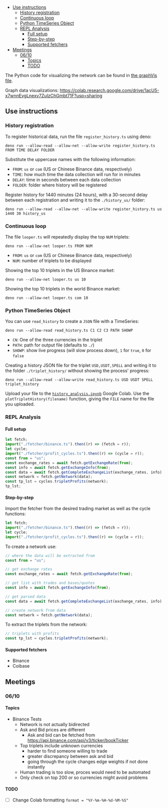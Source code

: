 - [Use instructions](#use-instructions)
  - [History registration](#history-registration)
  - [Continuous loop](#continuous-loop)
  - [Python TimeSeries Object](#python-timeseries-object)
  - [REPL Analysis](#repl-analysis)
    - [Full setup](#full-setup)
    - [Step-by-step](#step-by-step)
    - [Supported fetchers](#supported-fetchers)
- [Meetings](#meetings)
  - [06/10](#0610)
    - [Topics](#topics)
    - [TODO](#todo)

The Python code for visualizing the network can be found in [the graphVis file](graphVis.py).

Graph data visualizations: https://colab.research.google.com/drive/1acU5-x7wnnEvgLnexv7ZuIzChGmbt71F?usp=sharing

## Use instructions

### History registration

To register historical data, run the file `register_history.ts` using deno:

```
deno run --allow-read --allow-net --allow-write register_history.ts FROM TIME DELAY FOLDER
```

Substitute the uppercase names with the following information:

- `FROM`: `us` or `com` (US or Chinese Binance data, respectively)
- `TIME`: how much time the data collection will run for in minutes
- `DELAY`: time in seconds between each data collection
- `FOLDER`: folder where history will be registered

Register history for 1440 minutes (24 hours), with a 30-second delay between each registration and writing it to the `./history_us/` folder:

```
deno run --allow-read --allow-net --allow-write register_history.ts us 1440 30 history_us
```

### Continuous loop

The file `looper.ts` will repeatedly display the top `NUM` triplets:

```
deno run --allow-net looper.ts FROM NUM
```

- `FROM`: `us` or `com` (US or Chinese Binance data, respectively)
- `NUM`: number of triplets to be displayed

Showing the top 10 triplets in the US Binance market:

```
deno run --allow-net looper.ts us 10
```

Showing the top 10 triplets in the world Binance market:

```
deno run --allow-net looper.ts com 10
```

### Python TimeSeries Object

You can use `read_history` to create a `JSON` file with a TimeSeries:

```
deno run --allow-read read_history.ts C1 C2 C3 PATH SHOWP
```

- `CN`: One of the three currencies in the triplet
- `PATH`: path for output file (defaults to `./`)
- `SHOWP`: show live progress (will slow process down), `1` for `true`, `0` for `false`

Creating a history JSON file for the triplet `USD,USDT,SPELL` and writing it to the folder `./triplet_history/` without showing the process' progress:

```
deno run --allow-read --allow-write read_history.ts USD USDT SPELL triplet_history
```

Upload your file to the [`history_analysis.ipynb`](https://colab.research.google.com/drive/1xyZX4Gi8U42H3BpiDe1jkxFT48d5Civ0#scrollTo=DHHEC3z8Cz7a) Google Colab.
Use the `plotTripletHistory(filename)` function, giving the `FILE` name for the file you uploaded.

### REPL Analysis

#### Full setup

```ts
let fetch;
import("./fetcher/binance.ts").then((r) => (fetch = r));
let cycle;
import("./fetcher/profit_cycles.ts").then((r) => (cycle = r));
const from = "us";
const exchange_rates = await fetch.getExchangeRate(from);
const info = await fetch.getExchangeInfo(from);
const data = await fetch.getCompleteExchangeList(exchange_rates, info);
const network = fetch.getNetwork(data);
const tp_lst = cycles.tripletProfits(network);
tp_lst;
```

#### Step-by-step

Import the fetcher from the desired trading market as well as the cycle functions:

```ts
let fetch;
import("./fetcher/binance.ts").then((r) => (fetch = r));
let cycle;
import("./fetcher/profit_cycles.ts").then((r) => (cycle = r));
```

To create a network use:

```ts
// where the data will be extracted from
const from = "us";

// get exchange rates
const exchange_rates = await fetch.getExchangeRate(from);

// get list with trades and bases/quotes
const info = await fetch.getExchangeInfo(from);

// get parsed data
const data = await fetch.getCompleteExchangeList(exchange_rates, info);

// create network from data
const network = fetch.getNetwork(data);
```

To extract the triplets from the network:

```ts
// triplets with profits
const tp_lst = cycles.tripletProfits(network);
```

#### Supported fetchers

- Binance
- Coibase

## Meetings

### 06/10

#### Topics

- Binance Tests
  - Network is not actually bidirected
  - Ask and Bid prices are different
    - Ask and bid can be fetched from https://api.binance.com/api/v3/ticker/bookTicker
  - Top triplets include unknown currencies
    - harder to find someone willing to trade
    - greater discrepancy between ask and bid
    - going through the cycle changes edge weights if not done instantly
  - Human trading is too slow, proces would need to be automated
  - Only check on top 200 or so currencies might avoid problems

#### TODO

- [ ] Change Colab formatting `format = "%Y-%m-%H-%d-%M-%S"`

